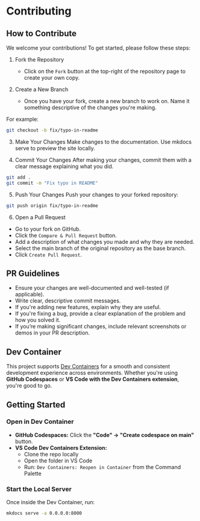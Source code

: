 # Contributing

## How to Contribute

We welcome your contributions! To get started, please follow these steps:

1. Fork the Repository
    - Click on the `Fork` button at the top-right of the repository page to create your own copy.

2. Create a New Branch
    - Once you have your fork, create a new branch to work on. Name it something descriptive of the changes you're making.

For example:

```bash
git checkout -b fix/typo-in-readme
```

3. Make Your Changes
Make changes to the documentation. Use mkdocs serve to preview the site locally.

4. Commit Your Changes
After making your changes, commit them with a clear message explaining what you did.
```bash
git add .
git commit -m "Fix typo in README"
```

5. Push Your Changes
Push your changes to your forked repository:
```bash
git push origin fix/typo-in-readme
```
6. Open a Pull Request
- Go to your fork on GitHub.
- Click the `Compare & Pull Request` button.
- Add a description of what changes you made and why they are needed.
- Select the main branch of the original repository as the base branch.
- Click `Create Pull Request`.

## PR Guidelines

- Ensure your changes are well-documented and well-tested (if applicable).
- Write clear, descriptive commit messages.
- If you're adding new features, explain why they are useful.
- If you're fixing a bug, provide a clear explanation of the problem and how you solved it.
- If you’re making significant changes, include relevant screenshots or demos in your PR description.

## Dev Container
This project supports [Dev Containers](https://containers.dev/) for a smooth and consistent development experience across environments. Whether you're using **GitHub Codespaces** or **VS Code with the Dev Containers extension**, you're good to go.



## Getting Started

### Open in Dev Container

- **GitHub Codespaces:** Click the **"Code" → "Create codespace on main"** button.
- **VS Code Dev Containers Extension:**
    - Clone the repo locally
    - Open the folder in VS Code
    - Run: `Dev Containers: Reopen in Container` from the Command Palette

### Start the Local Server

Once inside the Dev Container, run:

```bash
mkdocs serve -a 0.0.0.0:8000
```

